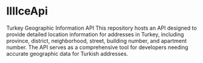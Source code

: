 # IlIlceApi
Turkey Geographic Information API  This repository hosts an API designed to provide detailed location information for addresses in Turkey, including province, district, neighborhood, street, building number, and apartment number. The API serves as a comprehensive tool for developers needing accurate geographic data for Turkish addresses.
